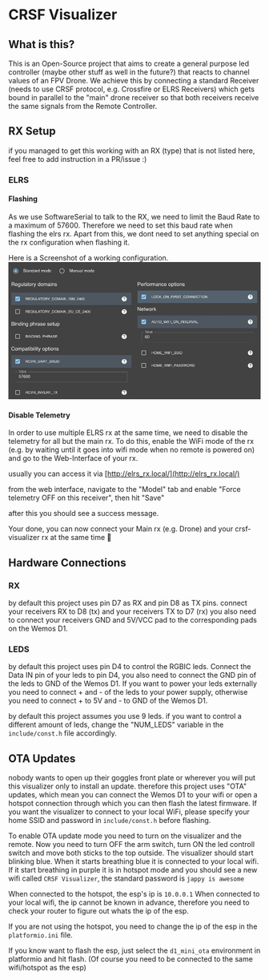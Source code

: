 # CRSF Visualizer

## What is this?
This is an Open-Source project that aims to create a general purpose led controller (maybe other stuff as well in the future?) that reacts to channel values of an FPV Drone.
We achieve this by connecting a standard Receiver (needs to use CRSF protocol, e.g. Crossfire or ELRS Receivers) which gets bound in parallel to the "main" drone receiver so that both receivers receive the same signals from the Remote Controller.

## RX Setup
if you managed to get this working with an RX (type) that is not listed here, feel free to add instruction in a PR/issue :) 

### ELRS

#### Flashing
As we use SoftwareSerial to talk to the RX, we need to limit the Baud Rate to a maximum of 57600.
Therefore we need to set this baud rate when flashing the elrs rx.
Apart from this, we dont need to set anything special on the rx configuration when flashing it.

Here is a Screenshot of a working configuration.
![Screenshot of ELRS Configurator](./images/rx-setup/elrs/configurator-config.jpg)

#### Disable Telemetry
In order to use multiple ELRS rx at the same time, we need to disable the telemetry for all but the main rx.
To do this, enable the WiFi mode of the rx (e.g. by waiting until it goes into wifi mode when no remote is powered on) and go to the Web-Interface of your rx.

usually you can access it via [http://elrs_rx.local/](http://elrs_rx.local/)

from the web interface, navigate to the "Model" tab and enable "Force telemetry OFF on this receiver",
then hit "Save"

after this you should see a success message.

Your done, you can now connect your Main rx (e.g. Drone) and your crsf-visualizer rx at the same time 🎉

## Hardware Connections

### RX
by default this project uses pin D7 as RX and pin D8 as TX pins.
connect your receivers RX to D8 (tx)
and your receivers TX to D7 (rx)
you also need to connect your receivers GND and 5V/VCC pad to the corresponding pads on the Wemos D1.

### LEDS
by default this project uses pin D4 to control the RGBIC leds.
Connect the Data IN pin of your leds to pin D4,
you also need to connect the GND pin of the leds to GND of the Wemos D1.
If you want to power your leds externally you need to connect + and - of the leds to your power supply,
otherwise you need to connect + to 5V and - to GND of the Wemos D1.

by default this project assumes you use 9 leds.
if you want to control a different amount of leds, change the "NUM_LEDS" variable in the `include/const.h` file accordingly.

## OTA Updates
nobody wants to open up their goggles front plate or wherever you will put this visualizer only to install an update.
therefore this project uses "OTA" updates, which mean you can connect the Wemos D1 to your wifi or open a hotspot connection through which you can then flash the latest firmware.
If you want the visualizer to connect to your local WiFi, please specify your home SSID and password in `include/const.h` before flashing.

To enable OTA update mode you need to turn on the visualizer and the remote.
Now you need to turn OFF the arm switch, turn ON the led controll switch and move both sticks to the top outside.
The visualizer should start blinking blue.
When it starts breathing blue it is connected to your local wifi.
If it start breathing in purple it is in hotspot mode and you should see a new wifi called `CRSF Visualizer`, the standard password is `jappy is awesome`

When connected to the hotspot, the esp's ip is `10.0.0.1`
When connected to your local wifi, the ip cannot be known in advance, therefore you need to check your router to figure out whats the ip of the esp.

If you are not using the hotspot, you need to change the ip of the esp in the `platformio.ini` file.

If you know want to flash the esp, just select the `d1_mini_ota` environment in platformio and hit flash. (Of course you need to be connected to the same wifi/hotspot as the esp)